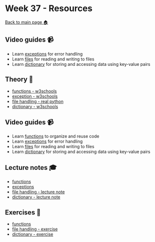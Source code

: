 # Week 37  - Resources

[Back to main page :house:](https://github.com/kokchun/Programmering-med-Python-21)

## Video guides :video_camera:

- Learn [exceptions][except_vid] for error handling
- Learn [files][file_vid] for reading and writing to files
- Learn [dictionary][dict_vid] for storing and accessing data using key-value pairs

[file_vid]: https://www.youtube.com/watch?v=4mX0uPQFLDU
[dict_vid]: https://www.youtube.com/watch?v=XCcpzWs-CI4

[except_vid]: https://www.youtube.com/watch?v=nlCKrKGHSSk&t=1s

## Theory :book:

- [functions - w3schools][w3func]
- [exception - w3schools][w3except] 
- [file handling - real python][real_files]
- [dictionary - w3schools][w3dict]

[w3func]: https://www.w3schools.com/python/python_functions.asp
[w3dict]: https://www.w3schools.com/python/python_dictionaries.asp
[real_files]: https://realpython.com/read-write-files-python/
[w3except]: https://www.w3schools.com/python/python_try_except.asp

## Video guides :video_camera:

- Learn [functions][func_vid] to organize and reuse code
- Learn [exceptions][except_vid] for error handling
- Learn [files][file_vid] for reading and writing to files
- Learn [dictionary][dict_vid] for storing and accessing data using key-value pairs

[func_vid]: https://www.youtube.com/watch?v=NE97ylAnrz4
[file_vid]: https://www.youtube.com/watch?v=4mX0uPQFLDU
[dict_vid]: https://www.youtube.com/watch?v=XCcpzWs-CI4
[except_vid]: https://www.youtube.com/watch?v=nlCKrKGHSSk&t=1s

## Lecture notes :mortar_board:

- [functions](https://github.com/aleylani/Python/blob/main/lectures/L6_functions.ipynb)
- [exceptions](https://github.com/aleylani/Python/blob/main/lectures/L7_error_handling.ipynb)  
- [file handling - lecture note](https://github.com/aleylani/Python/blob/main/lectures/L8_file_handling.ipynb)
- [dictionary - lecture note](https://github.com/aleylani/Python/blob/main/lectures/L9_dictionary.ipynb) 

## Exercises :running:
- [functions][func_exercise] 
- [file handling - exercise][file_exer]
- [dictionary - exercise][dict_exer]

[func_exercise]: https://github.com/aleylani/Python/blob/main/exercises/06_functions_exercise.ipynb
[file_exer]: https://github.com/aleylani/Python/blob/main/exercises/08_file_handling_exercise.ipynb
[dict_exer]: https://github.com/aleylani/Python/blob/main/exercises/09_dictionary_exercise.ipynb
